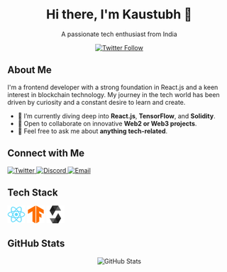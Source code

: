 <div align="center">
  <h1>Hi there, I'm Kaustubh 👋</h1>
  <p>A passionate tech enthusiast from India</p>
  <p>
    <a href="https://twitter.com/flackk_" target="_blank">
      <img src="https://img.shields.io/twitter/follow/flackk_?logo=twitter&style=for-the-badge" alt="Twitter Follow" />
    </a>
  </p>
</div>

## About Me

I'm a frontend developer with a strong foundation in React.js and a keen interest in blockchain technology. My journey in the tech world has been driven by curiosity and a constant desire to learn and create.

- 🌱 I’m currently diving deep into **React.js**, **TensorFlow**, and **Solidity**.
- 👯 Open to collaborate on innovative **Web2 or Web3 projects**.
- 💬 Feel free to ask me about **anything tech-related**.

## Connect with Me

<p align="left">
  <a href="https://twitter.com/flackk_" target="blank">
    <img src="https://raw.githubusercontent.com/rahuldkjain/github-profile-readme-generator/master/src/images/icons/Social/twitter.svg" alt="Twitter" height="30" width="40" />
  </a>
  <a href="https://discord.gg/Kaustubh_#3540" target="blank">
    <img src="https://raw.githubusercontent.com/rahuldkjain/github-profile-readme-generator/master/src/images/icons/Social/discord.svg" alt="Discord" height="30" width="40" />
  </a>
  <a href="mailto:kaustubhp2003@gmail.com">
    <img src="https://img.shields.io/badge/-Email-blue?style=for-the-badge" alt="Email" height="30" />
  </a>
</p>

## Tech Stack

<p align="left">
  <img src="https://raw.githubusercontent.com/devicons/devicon/master/icons/react/react-original.svg" alt="React.js" width="40" height="40" />
  <img src="https://raw.githubusercontent.com/devicons/devicon/master/icons/tensorflow/tensorflow-original.svg" alt="TensorFlow" width="40" height="40" />
  <img src="https://raw.githubusercontent.com/devicons/devicon/master/icons/solidity/solidity-original.svg" alt="Solidity" width="40" height="40" />
  <!-- Add more icons as needed -->
</p>

## GitHub Stats

<div align="center">
  <img align="center" src="https://github-readme-stats.vercel.app/api?username=yourusername&show_icons=true&theme=dark" alt="GitHub Stats" />
</div>
